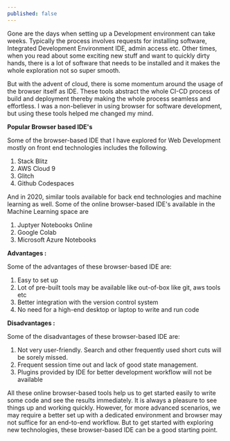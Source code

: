 ```yaml
---
published: false
---
```

Gone are the days when setting up a Development environment can take weeks. Typically the process involves requests for installing software, Integrated Development Environment IDE, admin access etc. Other times, when you read about some exciting new stuff and want to quickly dirty hands, there is a lot of software that needs to be installed and it makes the whole exploration not so super smooth.  

But with the advent of cloud, there is some momentum around the usage of the browser itself as IDE. These tools abstract the whole CI-CD process of build and deployment thereby making the whole process seamless and effortless. I was a non-believer in using browser for software development, but using these tools helped me changed my mind. 

**Popular Browser based IDE's**

Some of the browser-based IDE that I have explored for Web Development mostly on front end technologies includes the following. 

1. Stack Blitz
1. AWS Cloud 9 
1. Glitch
1. Github Codespaces



And in 2020, similar tools available for back end technologies and machine learning as well. Some of the online browser-based IDE's available in the Machine Learning space are 

1. Juptyer Notebooks Online 
1. Google Colab
1. Microsoft Azure Notebooks



**Advantages :**

Some of the advantages of these browser-based IDE are:  

1. Easy to set up
1. Lot of pre-built tools may be available like out-of-box like git, aws tools etc  
1. Better integration with the version control system 
1. No need for a high-end desktop  or laptop to write and run code



**Disadvantages :**

Some of the disadvantages of these browser-based IDE are:  

1. Not very user-friendly. Search and other frequently used short cuts will be sorely missed.
1. Frequent session time out and lack of good state management.
1. Plugins provided by IDE for better development workflow will not be available

 

All these online browser-based tools help us to get started easily to write some code and see the results immediately. It is always a pleasure to see things up and working quickly. However, for more advanced scenarios, we may require a better set up with a dedicated environment and browser may not suffice for an end-to-end workflow. But to get started with exploring new technologies, these browser-based IDE can be a good starting point.
